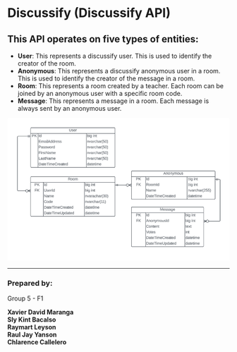 # Discussify (Discussify API)

## This API operates on five types of entities:

* **User**: This represents a discussify user. This is used to identify the creator of the room.
* **Anonymous**: This represents a discussify anonymous user in a room. This is used to identify the creator of the message in a room.
* **Room**: This represents a room created by a teacher. Each room can be joined by an anonymous user with a specific room code.
* **Message**: This represents a message in a room. Each message is always sent by an anonymous user.

![Discussify Database ERD](DiscussifyDatabaseERD.png)

---
### Prepared by:
Group 5 - F1

**Xavier David Maranga** \
**Sly Kint Bacalso** \
**Raymart Leyson** \
**Raul Jay Yanson** \
**Chlarence Callelero** 
